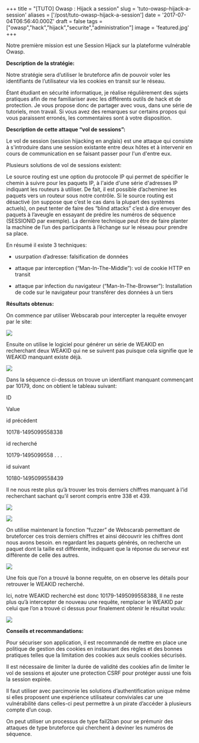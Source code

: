 +++
title = "[TUTO] Owasp : Hijack a session"
slug = 'tuto-owasp-hijack-a-session'
aliases = ['/post/tuto-owasp-hijack-a-session']
date = '2017-07-04T06:56:40.000Z'
draft = false
tags = ["owasp","hack","hijack","securite","administration"]
image = 'featured.jpg'
+++

Notre première mission est une Session Hijack sur la plateforme vulnérable Owasp.

**Description de la stratégie:**

Notre stratégie sera d’utiliser le bruteforce afin de pouvoir voler les identifiants de l’utilisateur via les cookies en transit sur le réseau.

Étant étudiant en sécurité informatique, je réalise régulièrement des sujets pratiques afin de me familiariser avec les différents outils de hack et de protection. Je vous propose donc de partager avec vous, dans une série de tutoriels, mon travail. Si vous avez des remarques sur certains propos qui vous paraissent erronés, les commentaires sont à votre disposition.

**Description de cette attaque “vol de sessions”:**

Le vol de session (session hijacking en anglais) est une attaque qui consiste à s'introduire dans une session existante entre deux hôtes et à intervenir en cours de communication en se faisant passer pour l'un d'entre eux.

Plusieurs solutions de vol de sessions existent:

Le source routing est une option du protocole IP qui permet de spécifier le chemin à suivre pour les paquets IP, à l'aide d'une série d'adresses IP indiquant les routeurs à utiliser. De fait, il est possible d’acheminer les paquets vers un routeur sous notre contrôle. Si le source routing est désactivé (on suppose que c’est le cas dans la plupart des systèmes actuels), on peut tenter de faire des “blind attacks” c’est à dire envoyer des paquets à l’aveugle en essayant de prédire les numéros de séquence (SESSIONID par exemple). La dernière technique peut être de faire planter la machine de l’un des participants à l’échange sur le réseau pour prendre sa place.

En résumé il existe 3 techniques:

*   usurpation d’adresse: falsification de données
    
*   attaque par interception (“Man-In-The-Middle”): vol de cookie HTTP en transit
    
*   attaque par infection du navigateur (“Man-In-The-Browser”): Installation de code sur le navigateur pour transférer des données à un tiers
    

**Résultats obtenus:**

On commence par utiliser Webscarab pour intercepter la requête envoyer par le site:

![](https://lh6.googleusercontent.com/i3c1M3t5cwHjiurFR8uAZ9JVaJP0XexgzZjeLdda3cvGHf1LDjy7S20pZu_8CZM5k_fhKgQREOgTS0vzCySNbCETuburJEDg8RPr80bBPs89iapgq6mWlfgV4fzUEMEztH1q7LUx)

Ensuite on utilise le logiciel pour générer un série de WEAKID en recherchant deux WEAKID qui ne se suivent pas puisque cela signifie que le WEAKID manquant existe déjà.

![](https://lh4.googleusercontent.com/rw2zyia981mBOmrhXmEKVLSdsj_CTZr5cgQIk1Wvj3yrSiIE9fW6PgMls1ZUE9MtKn8HYTJcsbgByMViPmv4u01nHPt-jMuPmF1yMhbb7m8n-VEaTqCMIeFWwI-cF_t8FdjAlE9r)

Dans la séquence ci-dessus on trouve un identifiant manquant commençant par 10179, donc on obtient le tableau suivant:

ID

Value

id précédent

10178-1495099558338

id recherché

10179-1495099558 . . .

id suivant

10180-1495099558439

Il ne nous reste plus qu’à trouver les trois derniers chiffres manquant à l’id recherchant sachant qu’il seront compris entre 338 et 439.

![](https://lh4.googleusercontent.com/MxGYjMxgdTD3DZoNuyWP_8WQdMqfh4HkqFDan7QkXdFmdyYM00I02NQR752DQPU-OJA8MTWKblQJahlL1dULx4T-EgwjXV0Md51Lml6XXYmn0tHHLSTGk9pHQZeR1P3UUN8qwvVu)

![](https://lh4.googleusercontent.com/MxGYjMxgdTD3DZoNuyWP_8WQdMqfh4HkqFDan7QkXdFmdyYM00I02NQR752DQPU-OJA8MTWKblQJahlL1dULx4T-EgwjXV0Md51Lml6XXYmn0tHHLSTGk9pHQZeR1P3UUN8qwvVu)

On utilise maintenant la fonction “fuzzer” de Webscarab permettant de bruteforcer ces trois derniers chiffres et ainsi découvrir les chiffres dont nous avons besoin. en regardant les paquets générés, on recherche un paquet dont la taille est différente, indiquant que la réponse du serveur est différente de celle des autres.

![](https://lh4.googleusercontent.com/062eLxz6BwzSuaTxoEYfLPryzG3tp0ewXP3PXVLkFXDoS0fQpt-6Jv3JwWv4OOBltr_LVC0SQWxvYR1lZkVpcXycpAck5mm-zmHg0gnaIZNXeKq2F_gTWBd3uw3zamD5nOJIsEit)

Une fois que l’on a trouvé la bonne requête, on en observe les détails pour retrouver le WEAKID recherché. 

Ici, notre WEAKID recherché est donc 10179-1495099558388, Il ne reste plus qu’à intercepter de nouveau une requête, remplacer le WEAKID par celui que l’on a trouvé ci dessus pour finalement obtenir le résultat voulu:

![](https://lh4.googleusercontent.com/QQuTdwK444hqff4UZgL6LAEpi1IgTwhSsp9p1VhfOsPWshtn7kgmEL_4IHYHGmWy5_5V0B_XGLhVPrRpbLRut-32hDi0SEdKl1WjSwdUDKmnbKuAWyVDkT7C00wYRZK8PXPuxbDZ)

**Conseils et recommandations:**

Pour sécuriser son application, il est recommandé de mettre en place une politique de gestion des cookies en instaurant des règles et des bonnes pratiques telles que la limitation des cookies aux seuls cookies sécurisés.

Il est nécessaire de limiter la durée de validité des cookies afin de limiter le vol de sessions et ajouter une protection CSRF pour protéger aussi une fois la session expirée.

Il faut utiliser avec parcimonie les solutions d’authentification unique même si elles proposent une expérience utilisateur conviviales car une vulnérabilité dans celles-ci peut permettre à un pirate d’accéder à plusieurs compte d’un coup.

On peut utiliser un processus de type fail2ban pour se prémunir des attaques de type bruteforce qui cherchent à deviner les numéros de séquence.
